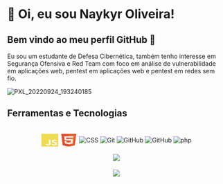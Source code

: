 # 👋 Oi, eu sou Naykyr Oliveira!
## Bem vindo ao meu perfil GitHub 👋 

 Eu sou um estudante de Defesa Cibernética, também tenho interesse em Segurança Ofensiva e Red Team com foco em análise de vulnerabilidade em aplicações web, pentest em aplicações web e pentest em redes sem fio.

<!---   
NaykyrOliveira/NaykyrOliveira is a ✨ special ✨ repository because its `README.md` (this file) appears on your GitHub profile.
You can click the Preview link to take a look at your changes.
--->



![PXL_20220924_193240185](https://user-images.githubusercontent.com/103430603/194389479-be80917b-b082-49ce-be32-4442ba9f846c.jpg)


## Ferramentas e Tecnologias


<div align="center" style="display: inline_block"><br>
    <img align="center" alt="Js" height="30" width="40" src="https://raw.githubusercontent.com/devicons/devicon/master/icons/javascript/javascript-plain.svg">
    <img align="center" alt="HTML" height="30" width="40" src="https://raw.githubusercontent.com/devicons/devicon/master/icons/html5/html5-original.svg">
    <img align="center"  alt="CSS" height="30" width="40" src="https://cdn.jsdelivr.net/gh/devicons/devicon/icons/css3/css3-original.svg" />
    <img align="center"  alt="Git" height="30" width="40" src="https://cdn.jsdelivr.net/gh/devicons/devicon/icons/git/git-original.svg" />  
    <img align="center"  alt="GitHub" height="30" width="40"src="https://cdn.jsdelivr.net/gh/devicons/devicon/icons/github/github-original.svg" />
    <img  align="center"  alt="GitHub" height="30" width="40"src="https://cdn.jsdelivr.net/gh/devicons/devicon/icons/mysql/mysql-original.svg" />
    <img align="center"  alt="php" height="30" width="40" src="https://cdn.jsdelivr.net/gh/devicons/devicon/icons/php/php-plain.svg" />         
</div>




<div align="center" style="display: inline_block"><br>
    <img  height="160em" src="https://github-readme-stats.vercel.app/api/top-langs/?username=NaykyrOliveira&layout=compact">
</div>




<div align="center" style="display: inline_block"><br> 
    <a href="https://www.linkedin.com/in/naykyr-oliveira/" target="_blank"><img src="https://img.shields.io/badge/-LinkedIn-%230077B5?style=for-the-badge&logo=linkedin&logoColor=white" target="_blank"></a>
</div>
